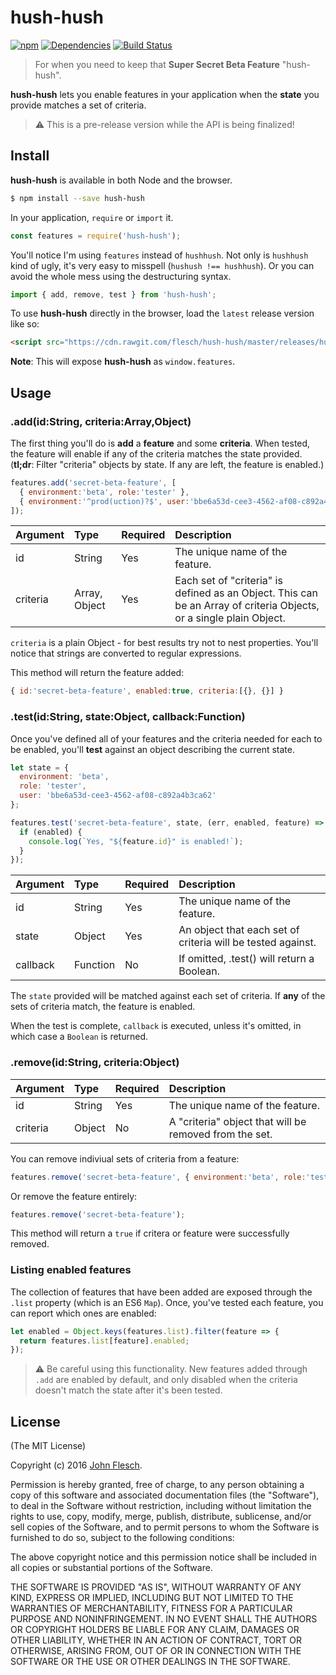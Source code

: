 # hush-hush

[![npm](https://img.shields.io/npm/v/hush-hush.svg)](https://www.npmjs.com/package/hush-hush) [![Dependencies](https://david-dm.org/flesch/hush-hush.svg)](https://david-dm.org/flesch/hush-hush) [![Build Status](https://travis-ci.org/flesch/hush-hush.svg?branch=master)](https://travis-ci.org/flesch/hush-hush)

> For when you need to keep that **Super Secret Beta Feature** "hush-hush".

**hush-hush** lets you enable features in your application when the **state** you provide matches a set of criteria.

> :warning: This is a pre-release version while the API is being finalized!

## Install

**hush-hush** is available in both Node and the browser.

```bash
$ npm install --save hush-hush
```

In your application, `require` or `import` it.

```javascript
const features = require('hush-hush');
```

You'll notice I'm using `features` instead of `hushhush`. Not only is `hushhush` kind of ugly, it's very easy to misspell (`hushush !== hushhush`). Or you can avoid the whole mess using the destructuring syntax.

```javascript
import { add, remove, test } from 'hush-hush';
```

To use **hush-hush** directly in the browser, load the `latest` release version like so:

```html
<script src="https://cdn.rawgit.com/flesch/hush-hush/master/releases/hush-hush-latest.min.js"></script>
```

**Note**: This will expose **hush-hush** as `window.features`.

## Usage

### .add(id:String, criteria:Array,Object)

The first thing you'll do is **add** a **feature** and some **criteria**. When tested, the feature will enable if any of the criteria matches the state provided. (**tl;dr**: Filter "criteria" objects by state. If any are left, the feature is enabled.)

```javascript
features.add('secret-beta-feature', [
  { environment:'beta', role:'tester' },
  { environment:'^prod(uction)?$', user:'bbe6a53d-cee3-4562-af08-c892a4b3ca62' }
]);
```

| Argument | Type | Required | Description |
|:--|:--|:--|:--|
| id | String | Yes | The unique name of the feature. |
| criteria | Array, Object | Yes | Each set of "criteria" is defined as an Object. This can be an Array of criteria Objects, or a single plain Object. |

`criteria` is a plain Object - for best results try not to nest properties. You'll notice that strings are converted to regular expressions.

This method will return the feature added:

```javascript
{ id:'secret-beta-feature', enabled:true, criteria:[{}, {}] }
```

### .test(id:String, state:Object, callback:Function)

Once you've defined all of your features and the criteria needed for each to be enabled, you'll **test** against an object describing the current state.


```javascript
let state = { 
  environment: 'beta',
  role: 'tester',
  user: 'bbe6a53d-cee3-4562-af08-c892a4b3ca62'
};

features.test('secret-beta-feature', state, (err, enabled, feature) => {
  if (enabled) {
    console.log(`Yes, "${feature.id}" is enabled!`);
  }
});

```

| Argument | Type | Required | Description |
|:--|:--|:--|:--|
| id | String | Yes | The unique name of the feature. |
| state | Object | Yes | An object that each set of criteria will be tested against. |
| callback | Function | No | If omitted, .test() will return a Boolean. |

The `state` provided will be matched against each set of criteria. If **any** of the sets of criteria match, the feature is enabled.

When the test is complete, `callback` is executed, unless it's omitted, in which case a `Boolean` is returned.

### .remove(id:String, criteria:Object)

| Argument | Type | Required | Description |
|:--|:--|:--|:--|
| id | String | Yes | The unique name of the feature. |
| criteria | Object | No | A "criteria" object that will be removed from the set. |

You can remove indiviual sets of criteria from a feature:

```javascript
features.remove('secret-beta-feature', { environment:'beta', role:'tester' });
```

Or remove the feature entirely:

```javascript
features.remove('secret-beta-feature');
```

This method will return a `true` if critera or feature were successfully removed.

### Listing enabled features

The collection of features that have been added are exposed through the `.list` property (which is an ES6 `Map`). Once, you've tested each feature, you can report which ones are enabled:

```javascript
let enabled = Object.keys(features.list).filter(feature => {
  return features.list[feature].enabled;
});
```

> :warning: Be careful using this functionality. New features added through `.add` are enabled by default, and only disabled when the criteria doesn't match the state after it's been tested.

## License

(The MIT License)

Copyright (c) 2016 [John Flesch](http://fles.ch).

Permission is hereby granted, free of charge, to any person obtaining a copy of this software and associated documentation files (the "Software"), to deal in the Software without restriction, including without limitation the rights to use, copy, modify, merge, publish, distribute, sublicense, and/or sell copies of the Software, and to permit persons to whom the Software is furnished to do so, subject to the following conditions:

The above copyright notice and this permission notice shall be included in all copies or substantial portions of the Software.

THE SOFTWARE IS PROVIDED "AS IS", WITHOUT WARRANTY OF ANY KIND, EXPRESS OR IMPLIED, INCLUDING BUT NOT LIMITED TO THE WARRANTIES OF MERCHANTABILITY, FITNESS FOR A PARTICULAR PURPOSE AND NONINFRINGEMENT. IN NO EVENT SHALL THE AUTHORS OR COPYRIGHT HOLDERS BE LIABLE FOR ANY CLAIM, DAMAGES OR OTHER LIABILITY, WHETHER IN AN ACTION OF CONTRACT, TORT OR OTHERWISE, ARISING FROM, OUT OF OR IN CONNECTION WITH THE SOFTWARE OR THE USE OR OTHER DEALINGS IN THE SOFTWARE.